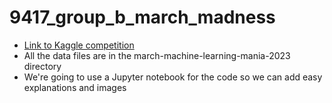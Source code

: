 # 9417_group_b_march_madness

- [Link to Kaggle competition](https://www.kaggle.com/competitions/march-machine-learning-mania-2023)
- All the data files are in the march-machine-learning-mania-2023 directory
- We're going to use a Jupyter notebook for the code so we can add easy explanations and images